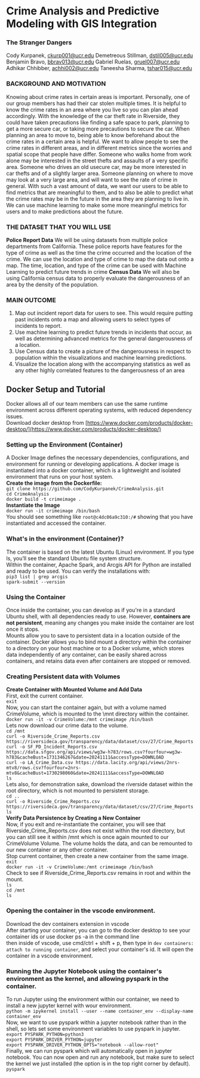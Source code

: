 # Crime Analysis and Predictive Modeling with GIS Integration
### The Stranger Dangers
Cody Kurpanek, ckurp001@ucr.edu
Demetreous Stillman, dstil005@ucr.edu
Benjamin Bravo, bbrav013@ucr.edu
Gabriel Ruelas, gruel007@ucr.edu
Adhikar Chhibber, achhi002@ucr.edu
Taneesha Sharma, tshar015@ucr.edu
### BACKGROUND AND MOTIVATION
Knowing about crime rates in certain areas is important. Personally, one of our group members has had their car stolen
multiple times. It is helpful to know the crime rates in an area where you live so you can plan ahead accordingly. With
the knowledge of the car theft rate in Riverside, they could have taken precautions like finding a safe space to park,
planning to get a more secure car, or taking more precautions to secure the car. When planning an area to move to,
being able to know beforehand about the crime rates in a certain area is helpful.
We want to allow people to see the crime rates in different areas, and in different metrics since the worries and
spatial scope that people have differ. Someone who walks home from work alone may be interested in the street thefts
and assaults of a very specific area. Someone who drives an old usecure car, may be more interested in car thefts and of
a slightly larger area. Someone planning on where to move may look at a very large area, and will want to see the rate
of crime in general.
With such a vast amount of data, we want our users to be able to find metrics that are meaningful to them, and to
also be able to predict what the crime rates may be in the future in the area they are planning to live in. We can use
machine learning to make some more meaningful metrics for users and to make predictions about the future.
### THE DATASET THAT YOU WILL USE
**Police Report Data** We will be using datasets from multiple police departments from California. These police reports
have features for the type of crime as well as the time the crime occurred and the location of the crime. We can use the
location and type of crime to map the data out onto a map. The time, location, and type of the crime can be used with
Machine Learning to predict future trends in crime
**Census Data** We will also be using California census data to properly evaluate the dangerousness of an area by the
density of the population.
### MAIN OUTCOME
1. Map out incident report data for users to see. This would require putting past incidents onto a map and allowing
users to select types of incidents to report.
2. Use machine learning to predict future trends in incidents that occur, as well as determining advanced metrics
for the general dangerousness of a location.
3. Use Census data to create a picture of the dangerousness in respect to population within the visualizations and
machine learning predictions.
4. Visualize the location along with the accompanying statistics as well as any other highly correlated features to
the dangerousness of an area

## Docker Setup and Tutorial
Docker allows all of our team members can use the same runtime environment across different operating systems, with reduced dependency issues. \
Download docker desktop from [https://www.docker.com/products/docker-desktop/](https://www.docker.com/products/docker-desktop/)
### Setting up the Environment (Container)
A Docker Image defines the necessary dependencies, configurations, and environment for running or developing applications. A docker image is instantiated into a docker container, which is a  lightweight and isolated environment that runs on your host system. \
**Create the image from the Dockerfile:**\
``` git clone https://github.com/CodyKurpanek/CrimeAnalysis.git ```\
``` cd CrimeAnalysis ```\
```docker build -t crimeimage .```\
**Instantiate the Image**\
``` docker run -it crimeimage /bin/bash ```\
You should see something like  ``` root@c4dc06a9c310:/# ``` showing that you have instantiated and accessed the container.
### What's in the environment (Container)?
The container is based on the latest Ubuntu (Linux) environment. If you type ls, you’ll see the standard Ubuntu file system structure.\
Within the container, Apache Spark, and Arcgis API for Python are installed and ready to be used. You can verify the installations with:\
``` pip3 list | grep arcgis ```\
``` spark-submit --version ```
### Using the Container
Once inside the container, you can develop as if you're in a standard Ubuntu shell, with all dependencies ready to use. However, **containers are not persistent**, meaning any changes you make inside the container are lost once it stops.\
Mounts allow you to save to persistent data in a location outside of the container. Docker allows you to bind mount a directory within the container to a directory on your host machine or to a Docker volume, which stores data independently of any container, can be easily shared across containers, and retains data even after containers are stopped or removed.
### Creating Persistent data with Volumes
**Create Container with Mounted Volume and Add Data**\
First, exit the current container.\
``` exit ```\
Now, you can start the container again, but with a volume named CrimeVolume, which is mounted to the \mnt directory within the container.\
``` docker run -it -v CrimeVolume:/mnt crimeimage /bin/bash ```\
Lets now download our crime data to the volume.\
``` cd /mnt ```\
``` curl -o Riverside_Crime_Reports.csv https://riversideca.gov/transparency/data/dataset/csv/27/Crime_Reports ```\
``` curl -o SF_PD_Incident_Reports.csv https://data.sfgov.org/api/views/wg3w-h783/rows.csv?fourfour=wg3w-h783&cacheBust=1731346267&date=20241111&accessType=DOWNLOAD ```\
``` curl -o LA_Crime_Data.csv https://data.lacity.org/api/views/2nrs-mtv8/rows.csv?fourfour=2nrs-mtv8&cacheBust=1730298060&date=20241111&accessType=DOWNLOAD ```\
``` ls ```\
Lets also, for demonstration sake, download the riverside dataset within the root directory, which is not mounted to persistent storage.\
``` cd .. ```\
``` curl -o Riverside_Crime_Reports.csv https://riversideca.gov/transparency/data/dataset/csv/27/Crime_Reports ```\
``` ls ```\
**Verify Data Persistence by Creating a New Container**\
Now, if you exit and re-instantiate the container, you will see that Riverside_Crime_Reports.csv does not exist within the root directory, but you can still see it within /mnt which is once again mounted to our CrimeVolume Volume. The volume holds the data, and can be remounted to our new container or any other container.\
Stop current container, then create a new container from the same image.\
``` exit ```\
``` docker run -it -v CrimeVolume:/mnt crimeimage /bin/bash ```\
Check to see if  Riverside_Crime_Reports.csv remains in root and within the mount.\
``` ls ```\
``` cd /mnt ```\
``` ls ```

### Opening the container in the vscode environment.
Download the dev containers extension in vscode\
After starting your container, you can go to the docker desktop to see your container ids or use docker ps -a in the command line\
then inside of vscode, use cmd/ctrl + shift + p, then type in `dev containers: attach to running container`, and select your container's id. It will open the container in a vscode environment.

### Running the Jupyter Notebook using the container's environment as the kernel, and allowing pyspark in the container.
To run Jupyter using the environment within our container, we need to install a new jupyter kernel with wour environment.\
```python -m ipykernel install --user --name container_env --display-name container_env```\
Now, we want to use pyspark within a jupyter notebook rather than in the shell, so lets set some environment variables to use pyspark in jupyter.\
```export PYSPARK_PYTHON=python3```\
```export PYSPARK_DRIVER_PYTHON=jupyter```\
```export PYSPARK_DRIVER_PYTHON_OPTS="notebook --allow-root" ```\
Finally, we can run pyspark which will automatically open in jupyter notebook. You can now open and run any notebook, but make sure to select the kernel we just installed (the option is in the top right corner by default).\
```pyspark```
